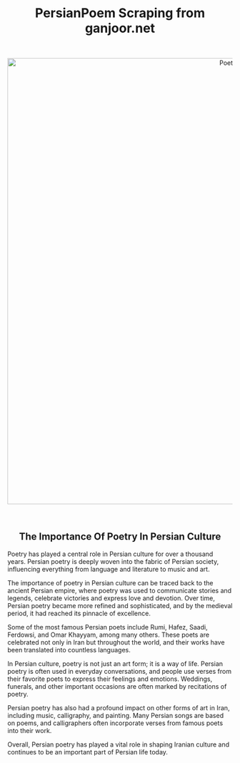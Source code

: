 <h1 align="center">PersianPoem Scraping from ganjoor.net</h1>
</br>
<p align="center">
<img src="./data/PersianPoetsMap.png" alt="PoetsMap"
title="PoetMap" width="1000" align="middle" />
</p>
</br>

<h2 align="center">The Importance Of Poetry In Persian Culture</h2>
<p>Poetry has played a central role in Persian culture for over a thousand years. Persian poetry is deeply woven into the fabric of Persian society, influencing everything from language and literature to music and art.</p>

<p>The importance of poetry in Persian culture can be traced back to the ancient Persian empire, where poetry was used to communicate stories and legends, celebrate victories and express love and devotion. Over time, Persian poetry became more refined and sophisticated, and by the medieval period, it had reached its pinnacle of excellence.</p>

<p>Some of the most famous Persian poets include Rumi, Hafez, Saadi, Ferdowsi, and Omar Khayyam, among many others. These poets are celebrated not only in Iran but throughout the world, and their works have been translated into countless languages.</p>

<p>In Persian culture, poetry is not just an art form; it is a way of life. Persian poetry is often used in everyday conversations, and people use verses from their favorite poets to express their feelings and emotions. Weddings, funerals, and other important occasions are often marked by recitations of poetry.</p>

<p>Persian poetry has also had a profound impact on other forms of art in Iran, including music, calligraphy, and painting. Many Persian songs are based on poems, and calligraphers often incorporate verses from famous poets into their work.</p>

<p>Overall, Persian poetry has played a vital role in shaping Iranian culture and continues to be an important part of Persian life today.</p>
